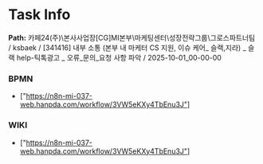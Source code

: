 # Task Info

**Path:** 카페24(주)\본사사업장\[CG]MI본부\마케팅센터\성장전략그룹\그로스파트너팀 / ksbaek / [341416] 내부 소통 (본부 내 마케터 CS 지원, 이슈 케어_ 슬랙,지라) _ 슬랙 help-틱톡광고 _ 오류_문의_요청 사항 파악 / 2025-10-01_00-00-00

### BPMN
- ["https://n8n-mi-037-web.hanpda.com/workflow/3VW5eKXy4TbEnu3J"]

### WIKI
- ["https://n8n-mi-037-web.hanpda.com/workflow/3VW5eKXy4TbEnu3J"]

